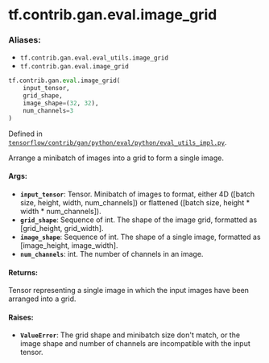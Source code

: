 <div itemscope itemtype="http://developers.google.com/ReferenceObject">
<meta itemprop="name" content="tf.contrib.gan.eval.image_grid" />
<meta itemprop="path" content="Stable" />
</div>

# tf.contrib.gan.eval.image_grid

### Aliases:

* `tf.contrib.gan.eval.eval_utils.image_grid`
* `tf.contrib.gan.eval.image_grid`

``` python
tf.contrib.gan.eval.image_grid(
    input_tensor,
    grid_shape,
    image_shape=(32, 32),
    num_channels=3
)
```



Defined in [`tensorflow/contrib/gan/python/eval/python/eval_utils_impl.py`](https://www.tensorflow.org/code/tensorflow/contrib/gan/python/eval/python/eval_utils_impl.py).

Arrange a minibatch of images into a grid to form a single image.

#### Args:

* <b>`input_tensor`</b>: Tensor. Minibatch of images to format, either 4D
      ([batch size, height, width, num_channels]) or flattened
      ([batch size, height * width * num_channels]).
* <b>`grid_shape`</b>: Sequence of int. The shape of the image grid,
      formatted as [grid_height, grid_width].
* <b>`image_shape`</b>: Sequence of int. The shape of a single image,
      formatted as [image_height, image_width].
* <b>`num_channels`</b>: int. The number of channels in an image.


#### Returns:

Tensor representing a single image in which the input images have been
arranged into a grid.


#### Raises:

* <b>`ValueError`</b>: The grid shape and minibatch size don't match, or the image
      shape and number of channels are incompatible with the input tensor.